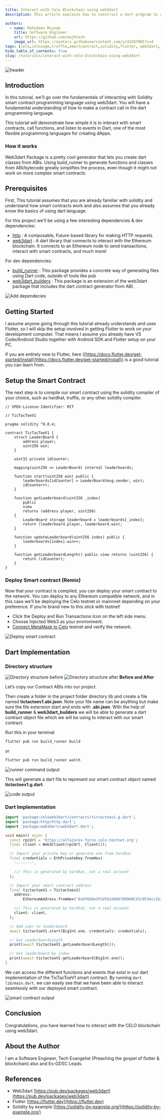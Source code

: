 ```yaml
---
title: Interact with Celo Blockchain using web3dart
description: This article explains how to construct a dart program to communicate with the Celo blockchain using web3dart

authors:
  - name: Muhideen Mujeeb
    title: Software Engineer
    url: https://github.com/mujhtech
    image_url: https://avatars.githubusercontent.com/u/41507005?v=4
tags: [celo,celosage,truffle,smartcontract,solidity,flutter, web3dart, beginner]
hide_table_of_contents: true
slug: /tutorials/interact-with-celo-blockchain-using-web3dart
---
```


![header](../../src/data-tutorials/showcase/beginner/interact-with-celo-blockchain-using-web3dart.png)

## Introduction

In this tutorial, we'll go over the fundamentals of interacting with Solidity smart contract programming language using web3dart. You will have a fundamental understanding of how to make a contract call in the dart programming language. 

This tutorial will demonstrate how simple it is to interact with smart contracts, call functions, and listen to events in Dart, one of the most flexible programming languages for creating dApps.

### How it works

Web3dart Package is a pretty cool generator that lets you create dart classes from ABIs. Using build_runner to generate functions and classes from ABI/bytecode greatly simplifies the process, even though it might not work on more complex smart contracts.

## Prerequisites

First, This tutorial assumes that you are already familiar with solidity and understand how smart contracts work and also assumes that you already know the basics of using dart language.

For this project we'll be using a few interesting dependencies & dev dependencies:

- [http](https://pub.dev/packages/http/example) : A composable, Future-based library for making HTTP requests.
- [web3dart](https://pub.dev/packages/web3dart/example) : A dart library that connects to interact with the Ethereum blockchain. It connects to an Ethereum node to send transactions, interact with smart contracts, and much more!

For dev dependencies:

- [build_runner](https://pub.dev/packages/build_runner) : This package provides a concrete way of generating files using Dart code, outside of tools like pub
- [web3dart_builders](https://pub.dev/packages/web3dart_builders) : This package is an extension of the web3dart package that includes the dart contract generator from ABI.

![Add dependecies](./images/screenshot-1.png)

## Getting Started

I assume anyone going through this tutorial already understands and uses Flutter, so I will skip the setup involved in getting Flutter to work on your development computer. That means I assume you already have VS Code/Android Studio together with Android SDK and Flutter setup on your PC.

If you are entirely new to Flutter, here ([https://docs.flutter.dev/get-started/install](https://docs.flutter.dev/get-started/install)) is a good tutorial you can learn from.

## Setup the Smart Contract

The next step is to compile our smart contract using the solidity compiler of your choice, such as hardhat, truffle, or any other solidity compiler.

```solidity
// SPDX-License-Identifier: MIT

// TicTacToeV1

pragma solidity ^0.8.4;

contract TicTacToeV1 {
    struct LeaderBoard {
        address player;
        uint256 win;
    }

    uint32 private idCounter;

    mapping(uint256 => LeaderBoard) internal leaderboards;

    function start(uint256 win) public {
        leaderboards[idCounter] = LeaderBoard(msg.sender, win);
        idCounter++;
    }

    function getLeaderboard(uint256 _index)
        public
        view
        returns (address player, uint256)
    {
        LeaderBoard storage leaderboard = leaderboards[_index];
        return (leaderboard.player, leaderboard.win);
    }

    function updateLeaderboard(uint256 index) public {
        leaderboards[index].win++;
    }

    function getLeaderboardLength() public view returns (uint256) {
        return (idCounter);
    }
}
```

### Deploy Smart contract (Remix)

Now that your contract is compiled, you can deploy your smart contract to the network. You can deploy to any Ethereum compatible network, and in this case we’ll be deploying the Celo testnet or mainnnet depending on your preference. If you’re brand new to this stick with testnet!
 - Click the Deploy and Run Transactions Icon on the left side menu.
 - Choose Injected Web3 as your environment.
 - [Connect MetaMask to Celo](https://medium.com/@joenyzio/3-simple-steps-to-connect-your-metamask-wallet-to-celo-732d4a139587) testnet and verify the network.

![Deploy smart contract](./images/screenshot-2.png)

## Dart Implementation

### Directory structure

![Directory structure before](./images/screenshot-3.png)
![Directory structure after](./images/screenshot-4.png)
**Before and After**

Let’s copy our Contract ABIs into our project.

Then create a folder in the project folder directory lib  and create a file named **tictactoev1.abi.json**. Note your file name can be anything but make sure the file extension start and ends with **.abi.json**. With the help of **build_runner** & **web3dart_builders** we will be able to generate a dart contract object file which we will be using to interact with our smart contract.

Run this in your terminal

```bash
flutter pub run build_runner build
```

or

```bash
flutter pub run build_runner watch
```

![runner command output](./images/screenshot-5.png)

This will generate a dart file to represent our smart contract object named **tictactoev1.g.dart**.

![code output](./images/screenshot-6.png)

### Dart Implementation

```dart
import 'package:celoweb3dart/contracts/tictactoev1.g.dart';
import 'package:http/http.dart';
import 'package:web3dart/web3dart.dart';

void main() async {
  const rpcUrl = 'https://alfajores-forno.celo-testnet.org';
  final client = Web3Client(rpcUrl, Client());

  // Import your private key or generate one from hardhat
  final credentials = EthPrivateKey.fromHex(
    '-------',

    /// This is generated by hardhat, not a real account
  );

  // Import your smart contract address
  final tictactoeV1 = Tictactoev1(
    address:
        EthereumAddress.fromHex('0x0f6E0e3F5df62d4067D9969Cd3c9F34cc2b238C9'),

    /// This is generated by hardhat, not a real account
    client: client,
  );

  // Add user to leaderboard
  await tictactoeV1.start(BigInt.one, credentials: credentials);

  // Get LeaderboardLength
  print(await tictactoeV1.getLeaderboardLength());

  // Get leaderboard by index
  print(await tictactoeV1.getLeaderboard(BigInt.one));
}
```

We can access the different functions and events that exist in our dart implementation of the TicTacToeV1 smart contract. By running ```dart lib/main.dart```. we can easily see that we have been able to interact seamlessly with our deployed smart contract.

![smart contract output](./images/screenshot-7.png)

## Conclusion

Congratulations, you have learned how to interact with the CELO blockchain using web3dart.

## About the Author

I am a Software Engineer, Tech Evangelist (Preaching the gospel of flutter & blockchain) also and Ex-GDSC Leads.

## References

- Web3dart [https://pub.dev/packages/web3dart](https://pub.dev/packages/web3dart)
- Flutter [https://flutter.dev](https://flutter.dev)
- Solidity by example [https://solidity-by-example.org/](https://solidity-by-example.org/)













